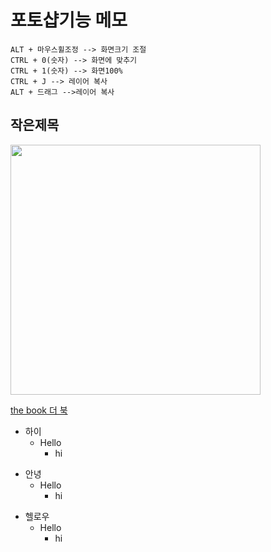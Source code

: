 # 포토샵기능 메모

```
ALT + 마우스휠조정 --> 화면크기 조절
CTRL + 0(숫자) --> 화면에 맞추기
CTRL + 1(숫자) --> 화면100%
CTRL + J --> 레이어 복사
ALT + 드래그 -->레이어 복사
```

## 작은제목

<img src="https://1004minjeong.github.io/img/ph.png" width="400">

[the book 더 북](https://thebook.io/)

+ 하이
  + Hello
    + hi


* 안녕
  * Hello
    * hi

- 헬로우
  - Hello
    - hi
